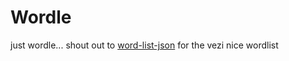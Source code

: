 # Wordle
just wordle...
shout out to [word-list-json](https://openbase.com/js/word-list-json) for the vezi nice wordlist